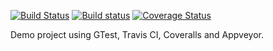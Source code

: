 [![Build Status](https://travis-ci.org/nolanholden/clang_travis_cmake_gtest_coveralls_example.svg?branch=master)](https://travis-ci.org/david-grs/clang_travis_cmake_gtest_coveralls_example)
[![Build status](https://ci.appveyor.com/api/projects/status/3t33817ljdsgvbx0/branch/master?svg=true)](https://ci.appveyor.com/project/nolanholden/clang-travis-cmake-gtest-coverage-example/branch/master)
[![Coverage Status](https://coveralls.io/repos/github/nolanholden/clang_travis_cmake_gtest_coveralls_example/badge.svg?branch=master)](https://coveralls.io/github/david-grs/clang_travis_cmake_gtest_coveralls_example?branch=master)

Demo project using GTest, Travis CI, Coveralls and Appveyor.
